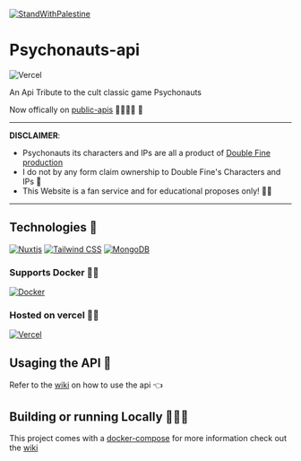 [![StandWithPalestine](https://raw.githubusercontent.com/Safouene1/support-palestine-banner/master/StandWithPalestine.svg)](https://techforpalestine.org/learn-more)

# Psychonauts-api
![Vercel](https://vercelbadge.vercel.app/api/thamudi/psychonauts-api)

An Api Tribute to the cult classic game Psychonauts

Now offically on [public-apis](https://github.com/public-apis/public-apis#games--comics) 🎉😃😀🎉 🍕

___
__DISCLAIMER__:

- Psychonauts its characters and IPs are all a product of [Double Fine production](<https://www.doublefine.com>)
- I do not by any form claim ownership to Double Fine's Characters and IPs 🙅
- This Website is a fan service and for educational proposes only! 📖🥸

___

## Technologies 🔧

[![Nuxtjs](https://img.shields.io/badge/Nuxt-002E3B?style=for-the-badge&logo=nuxtdotjs&logoColor=#00DC82)](https://nuxt.com/docs/getting-started/introduction)
[![Tailwind CSS](https://img.shields.io/static/v1?style=for-the-badge&message=Tailwind+CSS&color=222222&logo=Tailwind+CSS&logoColor=06B6D4&label=)](https://tailwindcss.com/docs/installation)
[![MongoDB](https://img.shields.io/badge/MongoDB-%234ea94b.svg?style=for-the-badge&logo=mongodb&logoColor=white)](https://www.mongodb.com/atlas)

### Supports Docker 💪🐳
[![Docker](https://img.shields.io/badge/docker-%2320232a.svg?style=for-the-badge&logo=docker&logoColor=2496ec&color=0a3f8c)](https://docs.docker.com/get-started/)

### Hosted on vercel 🧑‍💻
[![Vercel](https://img.shields.io/badge/vercel-%23000000.svg?style=for-the-badge&logo=vercel&logoColor=white)](https://vercel.com/docs)

## Usaging the API 🤔

Refer to the [wiki](https://github.com/thamudi/psychonauts-api/wiki/Endpoints) on how to use the api 👈

## Building or running Locally 🧑‍💻🐳

This project comes with a [docker-compose](docker-compose.yml) for more information check out the [wiki](https://github.com/thamudi/psychonauts-api/wiki/Using-the-API)
